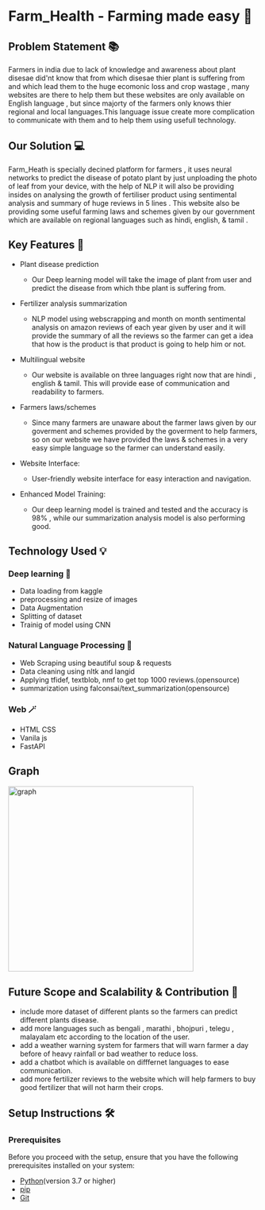 # Farm_Health - Farming made easy :seedling:

## Problem Statement 📚
Farmers in india due to lack of knowledge and awareness about plant disesae did'nt know that from which disesae thier plant is suffering from and which lead them to the huge ecomonic loss and crop wastage , many websites are there to help them but these websites are only available on English language , but since majorty of the farmers only knows thier regional and local languages.This language issue create more complication to communicate with them and to help them using usefull technology.

## Our Solution :computer:
Farm_Heath is specially decined  platform for  farmers , it uses neural networks to predict the disease of potato plant by just unploading the photo of leaf from your device, with the help of NLP it will also be providing insides on analysing the growth of fertiliser product  using sentimental analysis and summary of huge reviews in 5 lines . This website also be providing some useful farming laws and schemes given by our government which are available on regional languages such as hindi, english, & tamil .

## Key Features 🤖
- Plant disease prediction

   - Our Deep learning model will take the image of plant from user and predict the disease from which thbe plant is suffering from.

- Fertilizer analysis summarization

   - NLP model using webscrapping and month on month sentimental analysis on amazon reviews of each year given by user and it will provide the summary of all the reviews so the farmer can get a idea that how is the product is that product is going to help him or not.
 
- Multilingual website

   - Our website is available on three languages right now that are hindi , english & tamil. This will provide ease of communication and readability to farmers.
 
- Farmers laws/schemes

   - Since many farmers are unaware about the farmer laws given by our goverment and schemes provided by the goverment to help farmers, so on our website we have provided the laws & schemes in a very easy simple language so the farmer can understand easily.
 
- Website Interface: 

  - User-friendly website interface for easy interaction and navigation.
 
- Enhanced Model Training:

  - Our deep learning model is trained and tested and the accuracy is 98% , while our summarization analysis model is also performing good.
 
## Technology Used :bulb:
### Deep learning :brain:
- Data loading from kaggle
- preprocessing and resize of images
- Data Augmentation
- Splitting of dataset
- Trainig of model using CNN

### Natural Language Processing :dart:
- Web Scraping using beautiful soup & requests
- Data cleaning using nltk and langid
- Applying tfidef, textblob, nmf to get top 1000 reviews.(opensource)
- summarization using falconsai/text_summarization(opensource)

 ### Web :magic_wand:
 - HTML CSS
 - Vanila js
 - FastAPI

## Graph

<img width="373" alt="graph" src="https://github.com/user-attachments/assets/362127fb-cde2-4efa-bb55-f24fe9580b2e">

## Future Scope and Scalability & Contribution 🚀
- include more dataset of different plants so the farmers can predict different plants disease.
- add more languages such as bengali , marathi , bhojpuri , telegu , malayalam etc according to the location of the user.
- add a weather warning system for farmers that will warn farmer a day before of heavy rainfall or bad weather to reduce loss.
- add a chatbot which is available on difffernet languages to ease communication.
- add more fertilizer reviews to the website which will help farmers to buy good fertilizer that will not harm their crops.

## Setup Instructions 🛠️
### Prerequisites
Before you proceed with the setup, ensure that you have the following prerequisites installed on your system:
- [Python](https://www.python.org/)(version 3.7 or higher)
- [pip](https://pip.pypa.io/en/stable/)
- [Git](https://git-scm.com/)
